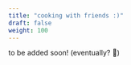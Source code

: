 ```yaml
---
title: "cooking with friends :)"
draft: false
weight: 100
---
```


to be added soon! (eventually? 🤔)